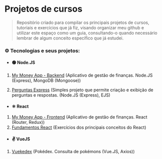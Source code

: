 # Projetos de cursos

> Repositório criado para compilar os principais projetos de cursos, tutoriais e exercícios que já fiz, visando organizar meu github e utilizar este espaço como um guia, consultando-o quando necessário lembrar de algum conceito específico que já estudei.

### ⚙️ Tecnologias e seus projetos:


- #### 🟢 Node.JS
1. [My Money App - Backend](https://github.com/ldsmaga/projetos-cursos/tree/main/my-money-app/backend) (Aplicativo de gestão de finanças. Node.JS (Express), MongoDB (Mongoose))

2. [Perguntas Express](https://github.com/ldsmaga/projetos-cursos/tree/main/perguntas-express) (Simples projeto que permite criação e exibição de perguntas e respostas. (Node.JS (Express), EJS)

- #### ⚛️ React
1. [My Money App - Frontend](https://github.com/ldsmaga/projetos-cursos/tree/main/my-money-app/frontend) (Aplicativo de gestão de finanças. React (Router, Redux))
2. [Fundamentos React](https://github.com/ldsmaga/projetos-cursos/tree/main/fundamentos-react) (Exercícios dos principais conceitos do React)

- #### ✌️ VueJS

1. [Vuekedex](https://github.com/ldsmaga/projetos-cursos/tree/main/vuekedex) (Pokédex. Consulta de pokémons (Vue.JS, Axios))
